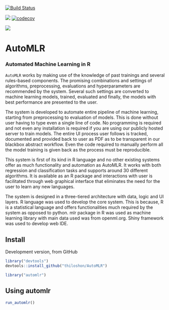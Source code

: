 [![Build Status](https://travis-ci.org/thiloshon/AutoMLR.svg?branch=master)](https://travis-ci.org/thiloshon/AutoMLR)

[![](https://img.shields.io/badge/lifecycle-stable-brightgreen.svg)](https://www.tidyverse.org/lifecycle/#stable)
[![codecov](https://codecov.io/gh/thiloshon/AutoMLR/branch/master/graph/badge.svg)](https://codecov.io/gh/thiloshon/AutoMLR)

[![](https://img.shields.io/github/languages/code-size/thiloshon/AutoMLR.svg)](https://github.com/thiloshon/AutoMLR)

# AutoMLR
### Automated Machine Learning in R

`AutoMLR` works by making use of the knowledge of past trainings and several rules-based components. The promising combinations and settings of algorithms, preprocessing, evaluations and hyperparameters are recommended by the system. Several such settings are converted to machine learning models, trained, evaluated and finally, the models with best performance are presented to the user.

The system is developed to automate entire pipeline of machine learning, starting from preprocessing to evaluation of models. This is done without user having to type even a single line of code. No programming is required and not even any installation is required if you are using our publicly hosted server to train models. The entire UI process user follows is tracked, documented and provided back to user as PDF as to be transparent in our blackbox abstract workflow. Even the code required to manually perform all the model training is given back as the process must be reproducible.

This system is first of its kind in R language and no other existing systems offer as much functionality and automation as AutoMLR. It works with both regression and classification tasks and supports around 30 different algorithms. It is available as an R package and interactions with user is facilitated through web graphical interface that eliminates the need for the user to learn any new languages. 

The system is designed in a three-tiered architecture with data, logic and UI layers. R language was used to develop the core system. This is because, R is a statistical language and offers functionalities much required by the system as opposed to python. mlr package in R was used as machine learning library with main data used was from openml.org. Shiny framework was used to develop web IDE.



## Install


Development version, from GitHub

```r
library("devtools")
devtools::install_github("thiloshon/AutoMLR")
```

```r
library("automlr")
```


## Using automlr


```r
run_automlr()
```
